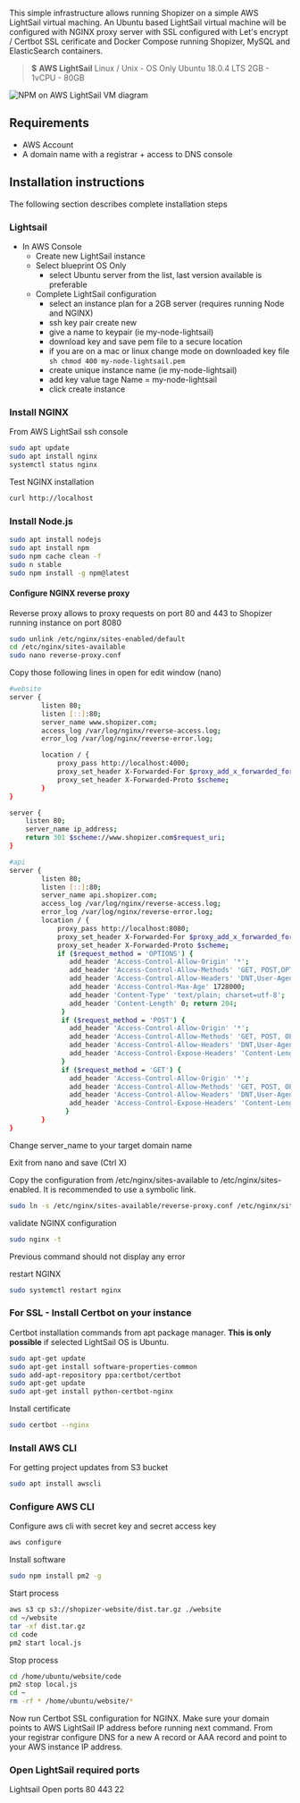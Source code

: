 This simple infrastructure allows running Shopizer on a simple AWS LightSail virtual maching. An Ubuntu based LightSail virtual machine will be configured with NGINX proxy server with SSL configured with Let's encrypt / Certbot SSL cerificate and Docker Compose running Shopizer, MySQL and ElasticSearch containers.

> **$**
> **AWS LightSail** 
> Linux / Unix - OS Only
> Ubuntu 18.0.4 LTS
> 2GB - 1vCPU - 80GB


![NPM on AWS LightSail VM diagram](/documentation/static/img/documentation/Simple-NPM-NGINX.png "Simple npm instance on AWS")

## Requirements
- AWS Account
- A domain name with a registrar + access to DNS console

## Installation instructions

The following section describes complete installation steps

### Lightsail

  - In AWS Console
    - Create new LightSail instance
    - Select blueprint OS Only
      - select Ubuntu server from the list, last version available is preferable
    - Complete LightSail configuration
      - select an instance plan for a 2GB server (requires running Node and NGINX)
      - ssh key pair create new
      - give a name to keypair (ie my-node-lightsail)
      - download key and save pem file to a secure location
      - if you are on a mac or linux change mode on downloaded key file ``` sh chmod 400 my-node-lightsail.pem ```
      - create unique instance name (ie my-node-lightsail)
      - add key value tage Name = my-node-lightsail
      - click create instance


### Install NGINX

From AWS LightSail ssh console

```sh
sudo apt update
sudo apt install nginx
systemctl status nginx
```

Test NGINX installation

```sh
curl http://localhost
```

### Install Node.js

```sh
sudo apt install nodejs
sudo apt install npm
sudo npm cache clean -f
sudo n stable
sudo npm install -g npm@latest
```

#### Configure NGINX reverse proxy

Reverse proxy allows to proxy requests on port 80 and 443 to Shopizer running instance on port 8080

```sh
sudo unlink /etc/nginx/sites-enabled/default
cd /etc/nginx/sites-available
sudo nano reverse-proxy.conf
```

Copy those following lines in open for edit window (nano)

```sh
#website
server {
        listen 80;
        listen [::]:80;
        server_name www.shopizer.com;
        access_log /var/log/nginx/reverse-access.log;
        error_log /var/log/nginx/reverse-error.log;

        location / {
            proxy_pass http://localhost:4000;
            proxy_set_header X-Forwarded-For $proxy_add_x_forwarded_for;
            proxy_set_header X-Forwarded-Proto $scheme;
        }
}

server {
    listen 80;
    server_name ip_address;
    return 301 $scheme://www.shopizer.com$request_uri;
}

#api
server {
        listen 80;
        listen [::]:80;
        server_name api.shopizer.com;
        access_log /var/log/nginx/reverse-access.log;
        error_log /var/log/nginx/reverse-error.log;
        location / {
            proxy_pass http://localhost:8080;
            proxy_set_header X-Forwarded-For $proxy_add_x_forwarded_for;
            proxy_set_header X-Forwarded-Proto $scheme;
            if ($request_method = 'OPTIONS') {
               add_header 'Access-Control-Allow-Origin' '*';
               add_header 'Access-Control-Allow-Methods' 'GET, POST,OPTIONS';
               add_header 'Access-Control-Allow-Headers' 'DNT,User-Agent,X-Requested-With,If-Modified-Since,Cache-Control,Content-Type,Range';
               add_header 'Access-Control-Max-Age' 1728000; 
               add_header 'Content-Type' 'text/plain; charset=utf-8'; 
               add_header 'Content-Length' 0; return 204;
             }
             if ($request_method = 'POST') {
               add_header 'Access-Control-Allow-Origin' '*'; 
               add_header 'Access-Control-Allow-Methods' 'GET, POST, OPTIONS'; 
               add_header 'Access-Control-Allow-Headers' 'DNT,User-Agent,X-Requested-With,If-Modified-Since,Cache-Control,Content-Type,Range'; 
               add_header 'Access-Control-Expose-Headers' 'Content-Length,Content-Range';
             }
             if ($request_method = 'GET') {
               add_header 'Access-Control-Allow-Origin' '*'; 
               add_header 'Access-Control-Allow-Methods' 'GET, POST, OPTIONS'; 
               add_header 'Access-Control-Allow-Headers' 'DNT,User-Agent,X-Requested-With,If-Modified-Since,Cache-Control,Content-Type,Range'; 
               add_header 'Access-Control-Expose-Headers' 'Content-Length,Content-Range';
              }
        }
}
```

Change server_name to your target domain name

Exit from nano and save (Ctrl X)

Copy the configuration from /etc/nginx/sites-available to /etc/nginx/sites-enabled. It is recommended to use a symbolic link.

```sh
sudo ln -s /etc/nginx/sites-available/reverse-proxy.conf /etc/nginx/sites-enabled/reverse-proxy.conf
```

validate NGINX configuration

```sh
sudo nginx -t
```

Previous command should not display any error

restart NGINX

```sh
sudo systemctl restart nginx
```

### For SSL - Install Certbot on your instance

Certbot installation commands from apt package manager. **This is only possible** if selected LightSail OS is Ubuntu.

```sh
sudo apt-get update
sudo apt-get install software-properties-common
sudo add-apt-repository ppa:certbot/certbot
sudo apt-get update
sudo apt-get install python-certbot-nginx
```

Install certificate

```sh
sudo certbot --nginx
```

### Install AWS CLI

For getting project updates from S3 bucket

```sh
sudo apt install awscli 
```

### Configure AWS CLI

Configure aws cli with secret key and secret access key

```sh
aws configure
```

Install software 

```sh
sudo npm install pm2 -g
```

Start process

```sh
aws s3 cp s3://shopizer-website/dist.tar.gz ./website
cd ~/website
tar -xf dist.tar.gz
cd code
pm2 start local.js
```

Stop process

```sh
cd /home/ubuntu/website/code
pm2 stop local.js
cd ~
rm -rf * /home/ubuntu/website/*
```

Now run Certbot SSL configuration for NGINX. Make sure your domain points to AWS LightSail IP address before running next command. From your registrar configure DNS for a new A record or AAA record and point to your AWS instance IP address.


### Open LightSail required ports

Lightsail
Open ports
80
443
22


